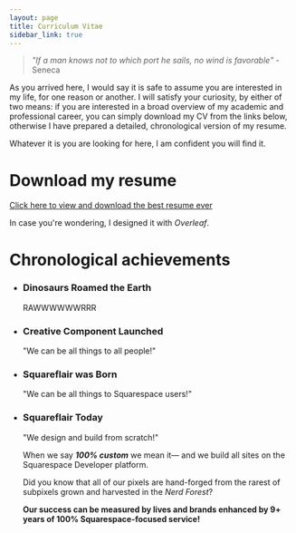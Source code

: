 ```yaml
---
layout: page
title: Curriculum Vitae
sidebar_link: true
---
```



> _"If a man knows not to which port he sails, no wind is favorable"_ - Seneca

As you arrived here, I would say it is safe to assume you are interested in my life, for one reason or another. I will satisfy your curiosity, by either of two means: if you are interested in a broad overview of my academic and professional career, you can simply download my CV from the links below, otherwise I have prepared a detailed, chronological version of my resume. 

Whatever it is you are looking for here, I am confident you will find it. 


# Download my resume

<a href="/files/CV_GCA_data_eng.pdf" target="_blank">Click here to view and download the best resume ever</a>

In case you're wondering, I designed it with _Overleaf_.

# Chronological achievements  

<div id="timeline-content">

  <ul class="timeline">
    <li class="event" data-date="65Million B.C.">
      <h3>Dinosaurs Roamed the Earth</h3>
      <p>RAWWWWWWRRR</p>
    </li>
    <li class="event" data-date="2005">
      <h3>Creative Component Launched</h3>
      <p>"We can be all things to all people!"</p>    
    </li>
    <li class="event" id="date" data-date="2009">
      <h3>Squareflair was Born</h3>
      <p></p> <p>"We can be all things to Squarespace users!"</p>    
    </li>    
    <li class="event" data-date="November 15, 2018">
      <h3>Squareflair Today</h3>      
      <p>"We design and build from scratch!" </p> <p>When we say <em><strong>100% custom</strong></em> we mean it— and we build all sites on the Squarespace Developer platform.</p>
      <p>Did you know that all of our pixels are hand-forged from the rarest of subpixels grown and harvested in the <em>Nerd Forest</em>? </p>      
      <p><strong>Our success can be measured by lives and brands enhanced by 9+ years of 100% Squarespace-focused service!</strong></p>
    </li>
  </ul>
</div>